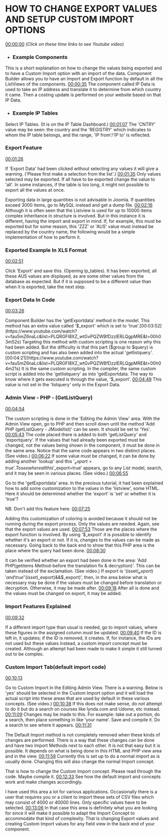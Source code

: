 # HOW TO CHANGE EXPORT VALUES AND SETUP CUSTOM IMPORT OPTIONS

[00:00:00](https://www.youtube.com/watch?v=fau5mZ6naLc&list=PLQRGFI8XZ_wtGvPQZWBfDzzlERLQgpMRE&t=00h00m00s)
(_Click on these time links to see Youtube video_)

* ### Example Components

This is a short explanation on how to change the values being exported and to have a Custom Import option with an import of the data. Component Builder allows you to have an Import and Export function by default in all the ListViews of the components. [00:00:35](https://www.youtube.com/watch?v=fau5mZ6naLc&list=PLQRGFI8XZ_wtGvPQZWBfDzzlERLQgpMRE&t=00h00m35s) The component called IP Data is used to take an IP address and translate it to determine from which country it came. Then a costing update is performed on your website based on that IP Data.

 * ### Example IP Tables

Select IP Tables. (It is on the IP Table Dashboard.) [00:01:07](https://www.youtube.com/watch?v=fau5mZ6naLc&list=PLQRGFI8XZ_wtGvPQZWBfDzzlERLQgpMRE&t=00h01m07s)  The 'CNTRY' value may be seen: the country and the 'REGISTRY' which indicates to whom the IP table belongs, and the range, 'IP from'/'IP to' is reflected. 

### Export Feature

[00:01:26](https://www.youtube.com/watch?v=fau5mZ6naLc&list=PLQRGFI8XZ_wtGvPQZWBfDzzlERLQgpMRE&t=00h01m26s)

If 'Export Data' had been clicked without selecting any values it will give a warning. ('Please first make a selection from the list'.) [00:01:35](https://www.youtube.com/watch?v=fau5mZ6naLc&list=PLQRGFI8XZ_wtGvPQZWBfDzzlERLQgpMRE&t=00h01m35s) Only values selected may be exported. If all have to be exported change the value to 'all'. In some instances, if the table is too long, it might not possible to export all the values at once.

Exporting data in large quantities is not advisable in Joomla. If quantities exceed 3000 items, go to MySQL instead and get a dump file. [00:02:16](https://www.youtube.com/watch?v=fau5mZ6naLc&list=PLQRGFI8XZ_wtGvPQZWBfDzzlERLQgpMRE&t=00h02m16s) Although it is often seen that the Listview is used for up to 10000 items complex inheritance in structure is involved. But in this instance it is different, having the import and export in mind. If, for example, this must be exported but for some reason, this 'ZZZ' or 'AUS' value must instead be replaced by the country name, the following would be a simple implementation of how to perform it.

### Exported Example In XLS Format

[00:02:51](https://www.youtube.com/watch?v=fau5mZ6naLc&list=PLQRGFI8XZ_wtGvPQZWBfDzzlERLQgpMRE&t=00h02m51s) 

Click 'Export' and save this. (Opening Ip_tables). It has been exported, all these AUS values are displayed, as are some other values from the database as expected. But if it is supposed to be a different value than when it is exported, take the next step.

 ### Export Data In Code

[00:03:26](https://www.youtube.com/watch?v=fau5mZ6naLc&list=PLQRGFI8XZ_wtGvPQZWBfDzzlERLQgpMRE&t=00h03m26s)

Component Builder has the 'getExportdata' method in the model. This method has an extra value called '$_export' which is set to 'true'.[00:03:52](https://www.youtube.com/watch?v=fau5mZ6naLc&list=PLQRGFI8XZ_wtGvPQZWBfDzzlERLQgpMRE&t=00h03m52s) Targeting this method with custom scripting is one reason why this had been added. But the difficulty is that this part ($group to $query) is custom scripting and has also been added into the actual 'getlistquery'. [00:04:21](https://www.youtube.com/watch?v=fau5mZ6naLc&list=PLQRGFI8XZ_wtGvPQZWBfDzzlERLQgpMRE&t=00h04m21s) It is the same custom scripting. In the compiler, the same custom script is added into the 'getlistquery' as into 'getExportdata. The way to know where it gets executed is through the value, '$_export'. [00:04:49](https://www.youtube.com/watch?v=fau5mZ6naLc&list=PLQRGFI8XZ_wtGvPQZWBfDzzlERLQgpMRE&t=00h04m49s) This value is not set in the 'listquery' only in the Export Data.

### Admin View - PHP - (GetListQuery)

[00:04:54](https://www.youtube.com/watch?v=fau5mZ6naLc&list=PLQRGFI8XZ_wtGvPQZWBfDzzlERLQgpMRE&t=00h04m54s)

The custom scripting is done in the 'Editing the Admin View' area. With the Admin View open, go to PHP and then scroll down until the method 'Add PHP (getListQuery - JModellist)' can be seen. It should be set to 'Yes'. [00:05:43](https://www.youtube.com/watch?v=fau5mZ6naLc&list=PLQRGFI8XZ_wtGvPQZWBfDzzlERLQgpMRE&t=00h05m43s) The code placed there is added to both 'getListQuery' and 'exportquery'. If the values that had already been exported must be changed, not the values being shown in the component, it must be done in the same area. Notice that the same code appears in two distinct places. (See video.) [00:06:22](https://www.youtube.com/watch?v=fau5mZ6naLc&list=PLQRGFI8XZ_wtGvPQZWBfDzzlERLQgpMRE&t=00h06m22s) If some value must be changed, it can be done by adding another 'lookup' and this '$_export=true'. To see where all this '$_export=true' appears, go to any List model, search, and it may be seen in various places. (See video.) [00:06:55](https://www.youtube.com/watch?v=fau5mZ6naLc&list=PLQRGFI8XZ_wtGvPQZWBfDzzlERLQgpMRE&t=00h06m55s)

Go to the 'getExportdata' area. In the previous tutorial, it had been explained how to add some customization to the values in the 'listview', some HTML. Here it should be determined whether the 'export' is 'set' or whether it is 'true'?

NB. Don't add this feature here. [00:07:25](https://www.youtube.com/watch?v=fau5mZ6naLc&list=PLQRGFI8XZ_wtGvPQZWBfDzzlERLQgpMRE&t=00h07m25s)

Adding this customization of coloring is avoided because it should not be running during the export process. Only the values are needed. Again, see that the export values are used. [00:07:53](https://www.youtube.com/watch?v=fau5mZ6naLc&list=PLQRGFI8XZ_wtGvPQZWBfDzzlERLQgpMRE&t=00h07m53s) Those are the places where the export function is involved. By using '$_export' it is possible to identify whether it's an export or not. If it is, changes to the values can be made as necessary. Going back to the back end to show that this PHP area is the place where the query had been done. [00:08:30](https://www.youtube.com/watch?v=fau5mZ6naLc&list=PLQRGFI8XZ_wtGvPQZWBfDzzlERLQgpMRE&t=00h08m30s)

It can be verified whether an export had been done in the area: 'Add PHP(getitems Method-before the translation fix & decryption)'. This can be taken instead of the exclamation. (See video.) If export is '(isset($_export)' and 'true''(isset($_export)&&$_export)', then, in the area below what is necessary may be done if the values must be changed before translation or decryption. Otherwise, it may be made after. [00:09:18](https://www.youtube.com/watch?v=fau5mZ6naLc&list=PLQRGFI8XZ_wtGvPQZWBfDzzlERLQgpMRE&t=00h09m18s) After all is done and the values must be changed on export, it may be added.

### Import Features Explained

[00:09:32](https://www.youtube.com/watch?v=fau5mZ6naLc&list=PLQRGFI8XZ_wtGvPQZWBfDzzlERLQgpMRE&t=00h09m32s)

If a different import type than usual is needed, go to import values, where these figures in the assigned column must be updated. [00:09:40](https://www.youtube.com/watch?v=fau5mZ6naLc&list=PLQRGFI8XZ_wtGvPQZWBfDzzlERLQgpMRE&t=00h09m40s) If the ID is left in, it updates; if the ID is removed, it creates. If, for instance, the IDs are not used but these values instead, a custom import concept must be created. Although an attempt had been made to make it simple it still turned out to be complex.

### Custom Import Tab(default import code)

[00:10:13](https://www.youtube.com/watch?v=fau5mZ6naLc&list=PLQRGFI8XZ_wtGvPQZWBfDzzlERLQgpMRE&t=00h10m13s) 

Go to Custom Import in the Editing Admin View. There is a warning. Below is 'yes' should be selected in the Custom Import option and it will load the actual script into these areas that are used by default in these various concepts. (See video.) [00:10:38](https://www.youtube.com/watch?v=fau5mZ6naLc&list=PLQRGFI8XZ_wtGvPQZWBfDzzlERLQgpMRE&t=00h10m38s) If this does not make sense, do not attempt to do it but do a search on courses like lynda.com and Udome, etc instead. [00:11:09](https://www.youtube.com/watch?v=fau5mZ6naLc&list=PLQRGFI8XZ_wtGvPQZWBfDzzlERLQgpMRE&t=00h11m09s) Changes may be made to this. For example: take out a portion, do a search, then place something in like 'your name'. Save and compile it. Do a search to see where it appears. [00:11:31](https://www.youtube.com/watch?v=fau5mZ6naLc&list=PLQRGFI8XZ_wtGvPQZWBfDzzlERLQgpMRE&t=00h11m31s)

The Default Import method is not completely removed when these kinds of changes are performed. There is a way that these changes can be done and have two Import Methods next to each other. It is not that easy but it is possible. It depends on what is being done in this HTML and PHP view area and in the view. [00:11:59](https://www.youtube.com/watch?v=fau5mZ6naLc&list=PLQRGFI8XZ_wtGvPQZWBfDzzlERLQgpMRE&t=00h11m59s) Currently this is set up to do a normal import as is usually done. Changing this will also change the normal Import concept.

That is how to change the Custom Import concept. Please read through the code. Maybe compile it. [00:12:33](https://www.youtube.com/watch?v=fau5mZ6naLc&list=PLQRGFI8XZ_wtGvPQZWBfDzzlERLQgpMRE&t=00h12m33s) See how the default import and concepts work and make changes accordingly.

I have used this area a lot for various applications. Occasionally there is a user that requires you or a client to import these sets of CSV files which may consist of 4000 or 40000 lines. Only specific values have to be selected. [00:13:06](https://www.youtube.com/watch?v=fau5mZ6naLc&list=PLQRGFI8XZ_wtGvPQZWBfDzzlERLQgpMRE&t=00h13m06s) In that case this area is definitely what you are looking for since it will make it possible to adapt the Import Concept to accommodate that kind of complexity. That is changing Export values and creating Custom Import values for any field view in the back end of your component.